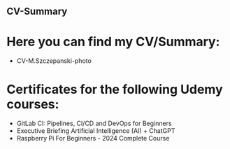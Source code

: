 ## CV-Summary

# Here you can find my CV/Summary:
- CV-M.Szczepanski-photo

# Certificates for the following Udemy courses:
- GitLab CI: Pipelines, CI/CD and DevOps for Beginners
- Executive Briefing  Artificial Intelligence (AI) + ChatGPT
- Raspberry Pi For Beginners - 2024 Complete Course


